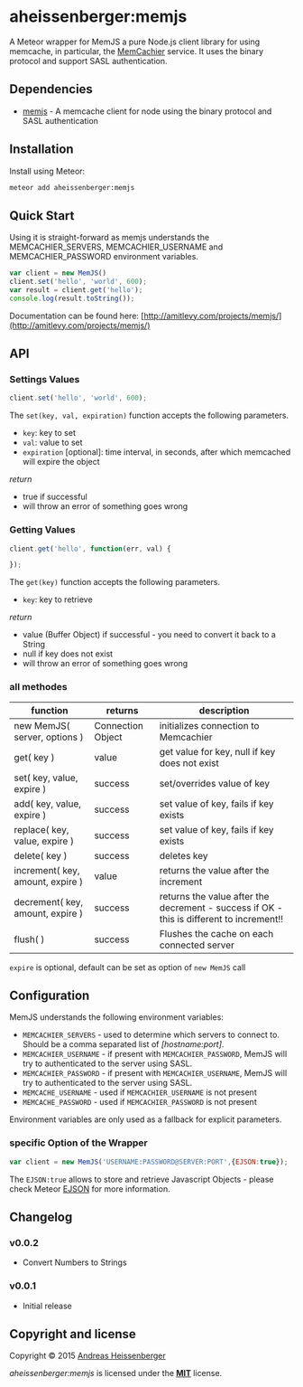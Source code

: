 # aheissenberger:memjs

A Meteor wrapper for MemJS a pure Node.js client library for using memcache, in particular, the
[MemCachier](http://memcachier.com/) service. It
uses the binary protocol and support SASL authentication.

## Dependencies

 * [memjs](https://github.com/alevy/memjs) - A memcache client for node using the binary protocol and SASL authentication




## Installation

Install using Meteor:

```sh
meteor add aheissenberger:memjs
```

## Quick Start

Using it is straight-forward as memjs understands the
MEMCACHIER_SERVERS, MEMCACHIER_USERNAME and MEMCACHIER_PASSWORD
environment variables.

```javascript
var client = new MemJS()
client.set('hello', 'world', 600);
var result = client.get('hello');
console.log(result.toString());
```

Documentation can be found here: [http://amitlevy.com/projects/memjs/](http://amitlevy.com/projects/memjs/)

## API

### Settings Values

``` javascript
client.set('hello', 'world', 600);
```

The `set(key, val, expiration)` function accepts the following parameters.

* `key`: key to set
* `val`: value to set
* `expiration` [optional]: time interval, in seconds, after which memcached will expire the object

*return*
* true if successful
* will throw an error of something goes wrong

### Getting Values

``` javascript
client.get('hello', function(err, val) {

});
```

The `get(key)` function accepts the following parameters.

* `key`: key to retrieve

*return*
* value (Buffer Object) if successful - you need to convert it back to a String  
* null if key does not exist
* will throw an error of something goes wrong

### all methodes ###
| function | returns | description |
| -------- | ------- | ----------- |
| new MemJS( server, options ) | Connection Object | initializes connection to Memcachier |
| get( key ) | value | get value for key, null if key does not exist |
| set( key, value, expire ) | success | set/overrides value of key |
| add( key, value, expire ) | success | set value of key, fails if key exists |
| replace( key, value, expire ) | success | set value of key, fails if key exists |
| delete( key ) | success | deletes key |
| increment( key, amount, expire ) | value | returns the value after the increment |
| decrement( key, amount, expire ) | success | returns the value after the decrement - success if OK - this is different to increment!! |
| flush( ) | success | Flushes the cache on each connected server |


`expire` is optional, default can be set as option of `new MemJS` call

## Configuration ##

MemJS understands the following environment variables:

* `MEMCACHIER_SERVERS` - used to determine which servers to connect to. Should be a comma separated list of _[hostname:port]_.
* `MEMCACHIER_USERNAME` - if present with `MEMCACHIER_PASSWORD`, MemJS will try to authenticated to the server using SASL.
* `MEMCACHIER_PASSWORD` - if present with `MEMCACHIER_USERNAME`, MemJS will try to authenticated to the server using SASL.
* `MEMCACHE_USERNAME` - used if `MEMCACHIER_USERNAME` is not present
* `MEMCACHE_PASSWORD` - used if `MEMCACHIER_PASSWORD` is not present

Environment variables are only used as a fallback for explicit parameters.

### specific Option of the Wrapper ###
``` javascript
var client = new MemJS('USERNAME:PASSWORD@SERVER:PORT',{EJSON:true});
```

The `EJSON:true` allows to store and retrieve Javascript Objects - please check Meteor [EJSON](http://docs.meteor.com/#/full/ejson) for more information.

## Changelog

### v0.0.2
 * Convert Numbers to Strings

### v0.0.1
 * Initial release


## Copyright and license

Copyright © 2015 [Andreas Heissenberger](http://www.heissenberger.at)

_aheissenberger:memjs_ is licensed under the [**MIT**](http://aheissenberger.mit-license.org) license.